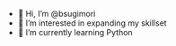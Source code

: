 - 👋 Hi, I’m @bsugimori
- 👀 I’m interested in expanding my skillset
- 🌱 I’m currently learning Python

<!---
bsugimori/bsugimori is a ✨ special ✨ repository because its `README.md` (this file) appears on your GitHub profile.
You can click the Preview link to take a look at your changes.
--->
